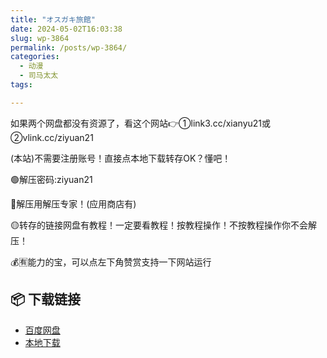 ```yaml
---
title: "オスガキ旅館"
date: 2024-05-02T16:03:38
slug: wp-3864
permalink: /posts/wp-3864/
categories:
  - 动漫
  - 司马太太
tags:

---
```


如果两个网盘都没有资源了，看这个网站👉①link3.cc/xianyu21或②vlink.cc/ziyuan21

(本站)不需要注册账号！直接点本地下载转存OK？懂吧！

🟢解压密码:ziyuan21

🔵解压用解压专家！(应用商店有)

🟡转存的链接网盘有教程！一定要看教程！按教程操作！不按教程操作你不会解压！

💰🈶能力的宝，可以点左下角赞赏支持一下网站运行

## 📦 下载链接
- [百度网盘](https://blziyuan21.com/pay-download/3864?key=2b28a6b5fa&down_id=0)
- [本地下载](https://blziyuan21.com/pay-download/3864?key=2b28a6b5fa&down_id=1)

